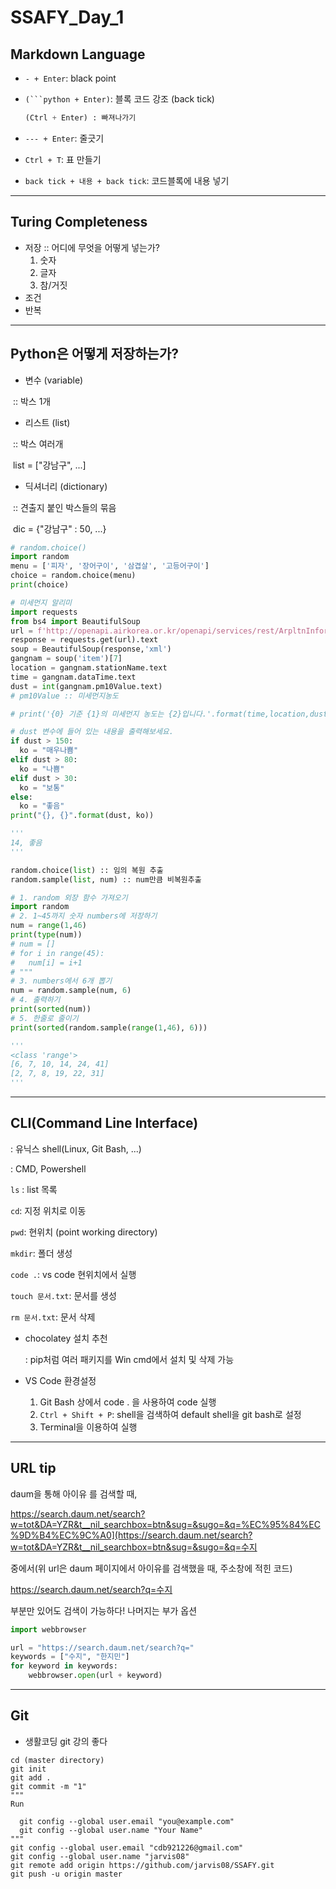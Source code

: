 # SSAFY_Day_1

## Markdown Language

- `- + Enter`: black point

- `(```python + Enter)`: 블록 코드 강조 (back tick)

  ```python
  (Ctrl + Enter) : 빠져나가기
  ```

- `--- + Enter`: 줄긋기

- `Ctrl + T`: 표 만들기
- `back tick + 내용 + back tick`: 코드블록에 내용 넣기

---

## Turing Completeness 

- 저장 :: 어디에 무엇을 어떻게 넣는가?
  1. 숫자
  2. 글자
  3. 참/거짓
- 조건
- 반복

---

## Python은 어떻게 저장하는가?

- 변수 (variable) 

​	:: 박스 1개

- 리스트 (list)

​	:: 박스 여러개

​		list = ["강남구", ...]

- 딕셔너리 (dictionary)

​	:: 견출지 붙인 박스들의 묶음

​		dic = {"강남구" : 50, ...}

```python
# random.choice()
import random
menu = ['피자', '장어구이', '삼겹살', '고등어구이']
choice = random.choice(menu)
print(choice)
```

```python
# 미세먼지 알리미
import requests
from bs4 import BeautifulSoup
url = f'http://openapi.airkorea.or.kr/openapi/services/rest/ArpltnInforInqireSvc/getCtprvnRltmMesureDnsty?serviceKey={key}&numOfRows=10&pageSize=10&pageNo=3&startPage=3&sidoName=%EC%84%9C%EC%9A%B8&ver=1.6'
response = requests.get(url).text
soup = BeautifulSoup(response,'xml')
gangnam = soup('item')[7]
location = gangnam.stationName.text
time = gangnam.dataTime.text
dust = int(gangnam.pm10Value.text)
# pm10Value :: 미세먼지농도

# print('{0} 기준 {1}의 미세먼지 농도는 {2}입니다.'.format(time,location,dust))

# dust 변수에 들어 있는 내용을 출력해보세요.
if dust > 150:
  ko = "매우나쁨"
elif dust > 80:
  ko = "나쁨"
elif dust > 30:
  ko = "보통"
else:
  ko = "좋음"
print("{}, {}".format(dust, ko))

'''
14, 좋음
'''
```

```python
random.choice(list) :: 임의 복원 추출
random.sample(list, num) :: num만큼 비복원추출
```

```python
# 1. random 외장 함수 가져오기
import random
# 2. 1~45까지 숫자 numbers에 저장하기
num = range(1,46)
print(type(num))
# num = []
# for i in range(45):
#   num[i] = i+1
# """
# 3. numbers에서 6개 뽑기
num = random.sample(num, 6)
# 4. 출력하기
print(sorted(num))
# 5. 한줄로 줄이기
print(sorted(random.sample(range(1,46), 6)))

'''
<class 'range'>
[6, 7, 10, 14, 24, 41]
[2, 7, 8, 19, 22, 31]
'''
```

---

## CLI(Command Line Interface)

: 유닉스 shell(Linux, Git Bash, ...)

: CMD, Powershell

`ls` : list 목록

`cd`: 지정 위치로 이동

`pwd`: 현위치 (point working directory)

`mkdir`: 폴더 생성

`code .`: vs code 현위치에서 실행

`touch 문서.txt`: 문서를 생성

`rm 문서.txt`: 문서 삭제

- chocolatey 설치 추천

  : pip처럼 여러 패키지를 Win cmd에서 설치 및 삭제 가능
  
- VS Code 환경설정

  1. Git Bash 상에서 code . 을 사용하여 code 실행
  2. `Ctrl + Shift + P`: shell을 검색하여 default shell을 git bash로 설정
  3. Terminal을 이용하여 실행

---

## URL tip

daum을 통해 아이유 를 검색할 때,

https://search.daum.net/search?w=tot&DA=YZR&t__nil_searchbox=btn&sug=&sugo=&q=%EC%95%84%EC%9D%B4%EC%9C%A0](https://search.daum.net/search?w=tot&DA=YZR&t__nil_searchbox=btn&sug=&sugo=&q=수지

중에서(위 url은 daum 페이지에서 아이유를 검색했을 때, 주소창에 적힌 코드)

https://search.daum.net/search?q=수지

부분만 있어도 검색이 가능하다! 나머지는 부가 옵션

```python
import webbrowser

url = "https://search.daum.net/search?q="
keywords = ["수지", "한지민"]
for keyword in keywords:
    webbrowser.open(url + keyword)
```

---

## Git

- 생활코딩 git 강의 좋다

```shell
cd (master directory)
git init
git add .
git commit -m "1"
"""
Run

  git config --global user.email "you@example.com"
  git config --global user.name "Your Name"
"""
git config --global user.email "cdb921226@gmail.com"
git config --global user.name "jarvis08"
git remote add origin https://github.com/jarvis08/SSAFY.git
git push -u origin master
```

